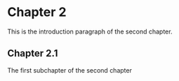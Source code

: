 # Chapter 2

This is the introduction paragraph of the second chapter.

## Chapter 2.1

The first subchapter of the second chapter
